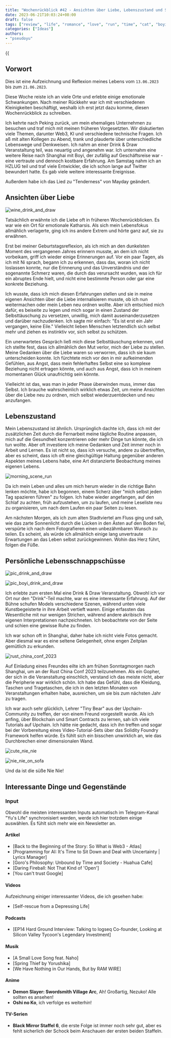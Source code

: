 ```yaml
---
title: "Wochenrückblick #42 - Ansichten über Liebe, Lebenszustand und Selbst"
date: 2023-06-21T10:03:24+08:00
draft: false
tags: ["review", "life", "romance", "love", "run", "time", "cat", "boyi"]
categories: ["Ideas"]
authors:
- "pseudoyu"
---
```


{{<audio src="audios/tenderness.mp3" caption="'Tenderness - Mayday'" >}}

## Vorwort

Dies ist eine Aufzeichnung und Reflexion meines Lebens vom `13.06.2023` bis zum `21.06.2023`.

Diese Woche reiste ich an viele Orte und erlebte einige emotionale Schwankungen. Nach meiner Rückkehr war ich mit verschiedenen Kleinigkeiten beschäftigt, weshalb ich erst jetzt dazu komme, diesen Wochenrückblick zu schreiben.

Ich kehrte nach Peking zurück, um mein ehemaliges Unternehmen zu besuchen und traf mich mit meinen früheren Vorgesetzten. Wir diskutierten viele Themen, darunter Web3, KI und verschiedene technische Fragen. Ich aß mit alten Kollegen zu Abend, trank und plauderte über unterschiedliche Lebenswege und Denkweisen. Ich nahm an einer Drink & Draw Veranstaltung teil, was neuartig und angenehm war. Ich unternahm eine weitere Reise nach Shanghai mit Boyi, der zufällig auf Geschäftsreise war - eine vertraute und dennoch kostbare Erfahrung. Am Samstag nahm ich an HZLUG teil und traf viele Entwickler, die ich schon lange auf Twitter bewundert hatte. Es gab viele weitere interessante Ereignisse.

Außerdem habe ich das Lied zu "Tenderness" von Mayday geändert.

## Ansichten über Liebe

![wine_drink_and_draw](https://image.pseudoyu.com/images/wine_drink_and_draw.jpg)

Tatsächlich erwähnte ich die Liebe oft in früheren Wochenrückblicken. Es war wie ein Ort für emotionale Katharsis. Als sich mein Lebensfokus allmählich verlagerte, ging ich ins andere Extrem und hörte ganz auf, sie zu erwähnen.

Erst bei meiner Geburtstagsreflexion, als ich mich an den dunkelsten Moment des vergangenen Jahres erinnern musste, an dem ich nicht vorbeikam, griff ich wieder einige Erinnerungen auf. Vor ein paar Tagen, als ich mit Ni sprach, begann ich zu erkennen, dass das, woran ich nicht loslassen konnte, nur die Erinnerung und das Unverständnis und der sogenannte Schmerz waren, die durch das verursacht wurden, was ich für ein abruptes Ende hielt, und nicht eine bestimmte Person oder gar eine konkrete Beziehung.

Ich wusste, dass ich mich diesen Erfahrungen stellen und sie in meine eigenen Ansichten über die Liebe internalisieren musste, ob ich nun weitermachen oder mein Leben neu ordnen wollte. Aber ich entschied mich dafür, es beiseite zu legen und mich sogar in einen Zustand der Selbsttäuschung zu versetzen, unwillig, mich damit auseinanderzusetzen und darüber nachzudenken. Ich sagte mir einfach: "Es ist erst ein Jahr vergangen, keine Eile." Vielleicht lieben Menschen letztendlich sich selbst mehr und ziehen es instinktiv vor, sich selbst zu schützen.

Ein unerwartetes Gespräch ließ mich diese Selbsttäuschung erkennen, und ich stellte fest, dass ich allmählich den Mut verlor, mich der Liebe zu stellen. Meine Gedanken über die Liebe waren so verworren, dass ich sie kaum unterscheiden konnte. Ich fürchtete mich vor den in mir aufkeimenden Gefühlen, aus Angst, dass mein fehlerhaftes Selbst eine so komplexe Beziehung nicht ertragen könnte, und auch aus Angst, dass ich in meinem momentanen Glück unaufrichtig sein könnte.

Vielleicht ist das, was man in jeder Phase überwinden muss, immer das Selbst. Ich brauche wahrscheinlich wirklich etwas Zeit, um meine Ansichten über die Liebe neu zu ordnen, mich selbst wiederzuentdecken und neu anzufangen.

## Lebenszustand

Mein Lebenszustand ist ähnlich. Ursprünglich dachte ich, dass ich mit der zusätzlichen Zeit durch die Fernarbeit meine tägliche Routine anpassen, mich auf die Gesundheit konzentrieren oder mehr Dinge tun könnte, die ich tun wollte. Aber oft investiere ich meine Gedanken und Zeit immer noch in Arbeit und Lernen. Es ist nicht so, dass ich versuche, andere zu übertreffen, aber es scheint, dass ich oft eine gleichgültige Haltung gegenüber anderen Aspekten meines Lebens habe, eine Art distanzierte Beobachtung meines eigenen Lebens.

![morning_scene_run](https://image.pseudoyu.com/images/morning_scene_run.jpg)

Da ich mein Leben und alles um mich herum wieder in die richtige Bahn lenken möchte, habe ich begonnen, einem Scherz über "mich selbst jeden Tag spazieren führen" zu folgen. Ich habe wieder angefangen, auf den Schlaf zu achten, früh aufzustehen, um zu laufen, und meine Leseliste neu zu organisieren, um nach dem Laufen ein paar Seiten zu lesen.

Am nächsten Morgen, als ich zum alten Stadtviertel am Fluss ging und sah, wie das zarte Sonnenlicht durch die Lücken in den Ästen auf den Boden fiel, verspürte ich nach dem Fotografieren einen unbezähmbaren Wunsch zu teilen. Es scheint, als würde ich allmählich einige lang unvertraute Erwartungen an das Leben selbst zurückgewinnen. Wohin das Herz führt, folgen die Füße.

## Persönliche Lebensschnappschüsse

![pic_drink_and_draw](https://image.pseudoyu.com/images/pic_drink_and_draw.jpg)

![pic_boyi_drink_and_draw](https://image.pseudoyu.com/images/pic_boyi_drink_and_draw.jpg)

Ich erlebte zum ersten Mal eine Drink & Draw Veranstaltung. Obwohl ich vor Ort nur den "Drink"-Teil machte, war es eine interessante Erfahrung. Auf der Bühne schufen Models verschiedene Szenen, während unten viele Kunstbegeisterte in ihre Arbeit vertieft waren. Einige erfassten das Wesentliche mit nur wenigen Strichen, während andere akribisch ihre eigenen Interpretationen nachzeichneten. Ich beobachtete von der Seite und schien eine gewisse Ruhe zu finden.

Ich war schon oft in Shanghai, daher habe ich nicht viele Fotos gemacht. Aber diesmal war es eine seltene Gelegenheit, ohne engen Zeitplan gemütlich zu erkunden.

![rust_china_conf_2023](https://image.pseudoyu.com/images/rust_china_conf_2023.jpg)

Auf Einladung eines Freundes eilte ich am frühen Sonntagmorgen nach Shanghai, um an der Rust China Conf 2023 teilzunehmen. Als ein Gopher, der sich in die Veranstaltung einschlich, verstand ich das meiste nicht, aber die Peripherie war wirklich schön. Ich habe das Gefühl, dass die Kleidung, Taschen und Tragetaschen, die ich in den letzten Monaten von Veranstaltungen erhalten habe, ausreichen, um sie bis zum nächsten Jahr zu tragen.

Ich war auch sehr glücklich, Lehrer "Tiny Bear" aus der Upchain-Community zu treffen, der von einem Freund vorgestellt wurde. Als ich anfing, über Blockchain und Smart Contracts zu lernen, sah ich viele Tutorials auf Upchain. Ich hätte nie gedacht, dass ich ihn treffen und sogar bei der Vorbereitung eines Video-Tutorial-Sets über das Solidity Foundry Framework helfen würde. Es fühlt sich ein bisschen unwirklich an, wie das Durchbrechen einer dimensionalen Wand.

![cute_nie_nie](https://image.pseudoyu.com/images/cute_nie_nie.jpg)

![nie_nie_on_sofa](https://image.pseudoyu.com/images/nie_nie_on_sofa.jpg)

Und da ist die süße Nie Nie!

## Interessante Dinge und Gegenstände

### Input

Obwohl die meisten interessanten Inputs automatisch im Telegram-Kanal "Yu's Life" synchronisiert werden, werde ich hier trotzdem einige auswählen. Es fühlt sich mehr wie ein Newsletter an.

#### Artikel

- [Back to the Beginning of the Story: So What is Web3 - Atlas]
- [Programming for AI: It's Time to Sit Down and Deal with Uncertainty | Lyrics Manager]
- [Goro's Philosophy: Unbound by Time and Society - Huahua Cafe]
- [Daring Fireball: Not That Kind of 'Open']
- [You can't trust Google]

#### Videos

Aufzeichnung einiger interessanter Videos, die ich gesehen habe:

- [Self-rescue from a Depressing Life]

#### Podcasts

- [EP14 Hard Ground Interview: Talking to logseq Co-founder, Looking at Silicon Valley Tycoon's Legendary Investment]

#### Musik

- [A Small Love Song feat. Naho]
- [Spring Thief by Yorushika]
- [We Have Nothing in Our Hands, But by RAM WIRE]

#### Anime

- **Demon Slayer: Swordsmith Village Arc**, Ah! Großartig, Nezuko! Alle sollten es ansehen!
- **Oshi no Ko**, ich verfolge es weiterhin!

#### TV-Serien

- **Black Mirror Staffel 6**, die erste Folge ist immer noch sehr gut, aber es fehlt sicherlich der Schock beim Anschauen der ersten beiden Staffeln.